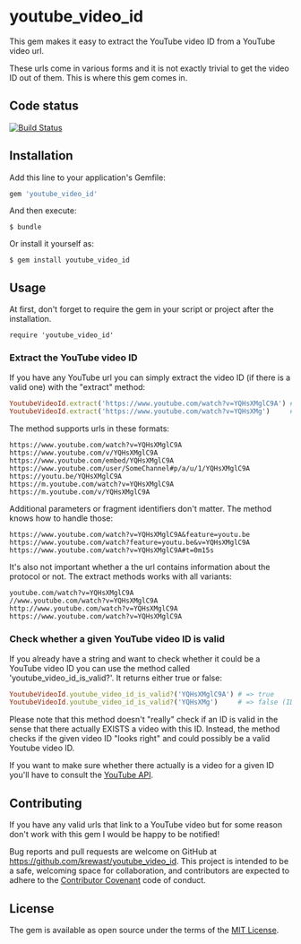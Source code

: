 # youtube_video_id

This gem makes it easy to extract the YouTube video ID from a YouTube video url.

These urls come in various forms and it is not exactly trivial to get the video ID out of them. This is where this gem comes in.


## Code status

[![Build Status](https://travis-ci.org/krewast/youtube_video_id.svg?branch=master)](https://travis-ci.org/krewast/youtube_video_id)


## Installation

Add this line to your application's Gemfile:

```ruby
gem 'youtube_video_id'
```

And then execute:

    $ bundle

Or install it yourself as:

    $ gem install youtube_video_id


## Usage

At first, don't forget to require the gem in your script or project after the installation.

    require 'youtube_video_id'

### Extract the YouTube video ID

If you have any YouTube url you can simply extract the video ID (if there is a valid one) with the "extract" method:

```ruby
YoutubeVideoId.extract('https://www.youtube.com/watch?v=YQHsXMglC9A') # => 'YQHsXMglC9A'
YoutubeVideoId.extract('https://www.youtube.com/watch?v=YQHsXMg')     # => '' (ID too short and therefore not valid)
```

The method supports urls in these formats:

    https://www.youtube.com/watch?v=YQHsXMglC9A
    https://www.youtube.com/v/YQHsXMglC9A
    https://www.youtube.com/embed/YQHsXMglC9A
    https://www.youtube.com/user/SomeChannel#p/a/u/1/YQHsXMglC9A
    https://youtu.be/YQHsXMglC9A
    https://m.youtube.com/watch?v=YQHsXMglC9A
    https://m.youtube.com/v/YQHsXMglC9A

Additional parameters or fragment identifiers don't matter. The method knows how to handle those:

    https://www.youtube.com/watch?v=YQHsXMglC9A&feature=youtu.be
    https://www.youtube.com/watch?feature=youtu.be&v=YQHsXMglC9A
    https://www.youtube.com/watch?v=YQHsXMglC9A#t=0m15s

It's also not important whether a the url contains information about the protocol or not. The extract methods works with all variants:

    youtube.com/watch?v=YQHsXMglC9A
    //www.youtube.com/watch?v=YQHsXMglC9A
    http://www.youtube.com/watch?v=YQHsXMglC9A
    https://www.youtube.com/watch?v=YQHsXMglC9A

### Check whether a given YouTube video ID is valid

If you already have a string and want to check whether it could be a YouTube video ID you can use the method called 'youtube_video_id_is_valid?'. It returns either true or false:

```ruby
YoutubeVideoId.youtube_video_id_is_valid?('YQHsXMglC9A') # => true
YoutubeVideoId.youtube_video_id_is_valid?('YQHsXMg')     # => false (ID too short and therefore not valid)
```

Please note that this method doesn't "really" check if an ID is valid in the sense that there actually EXISTS a video with this ID. Instead, the method checks if the given video ID "looks right" and could possibly be a valid Youtube video ID.

If you want to make sure whether there actually is a video for a given ID you'll have to consult the [YouTube API](https://developers.google.com/youtube/v3/docs/videos).


## Contributing

If you have any valid urls that link to a YouTube video but for some reason don't work with this gem I would be happy to be notified! 

Bug reports and pull requests are welcome on GitHub at https://github.com/krewast/youtube_video_id. This project is intended to be a safe, welcoming space for collaboration, and contributors are expected to adhere to the [Contributor Covenant](http://contributor-covenant.org) code of conduct.


## License

The gem is available as open source under the terms of the [MIT License](http://opensource.org/licenses/MIT).
